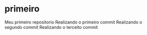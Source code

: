 # primeiro
 Meu primeiro repositorio
Realizando o primeiro commit
Realizando o segundo commit
Realizando o terceito commit